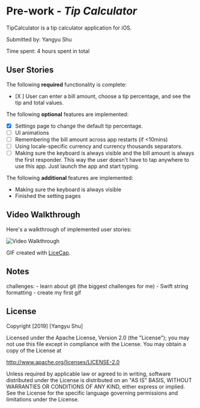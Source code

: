 # Pre-work - *Tip Calculator*

TipCalculator is a tip calculator application for iOS.

Submitted by: Yangyu Shu

Time spent: 4 hours spent in total

## User Stories

The following **required** functionality is complete:

* [X ] User can enter a bill amount, choose a tip percentage, and see the tip and total values.

The following **optional** features are implemented:
* [X] Settings page to change the default tip percentage.
* [ ] UI animations
* [ ] Remembering the bill amount across app restarts (if <10mins)
* [ ] Using locale-specific currency and currency thousands separators.
* [ ] Making sure the keyboard is always visible and the bill amount is always the first responder. This way the user doesn't have to tap anywhere to use this app. Just launch the app and start typing.

The following **additional** features are implemented:

- Making sure the keyboard is always visible
- Finished the setting pages

## Video Walkthrough 

Here's a walkthrough of implemented user stories:

<img src='./tipcal/tipcal/animation.gif' title='Video Walkthrough' width='' alt='Video Walkthrough' />

GIF created with [LiceCap](http://www.cockos.com/licecap/).

## Notes

challenges:
    - learn about git (the biggest challenges for me)
    - Swift string formatting
    - create my first gif

## License

Copyright [2019] [Yangyu Shu]

Licensed under the Apache License, Version 2.0 (the "License");
you may not use this file except in compliance with the License.
You may obtain a copy of the License at

http://www.apache.org/licenses/LICENSE-2.0

Unless required by applicable law or agreed to in writing, software
distributed under the License is distributed on an "AS IS" BASIS,
WITHOUT WARRANTIES OR CONDITIONS OF ANY KIND, either express or implied.
See the License for the specific language governing permissions and
limitations under the License.
